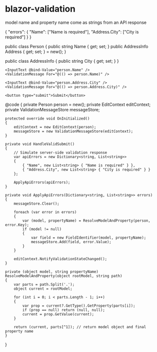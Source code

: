 # blazor-validation

model name and property name come as strings from an API response

{
  "errors": {
    "Name": ["Name is required"],
    "Address.City": ["City is required"]
  }
}


public class Person
{
    public string Name { get; set; }
    public AddressInfo Address { get; set; } = new();
}

public class AddressInfo
{
    public string City { get; set; }
}

<EditForm EditContext="@editContext" OnValidSubmit="@HandleValidSubmit">
    <DataAnnotationsValidator />
    <ValidationSummary />

    <InputText @bind-Value="person.Name" />
    <ValidationMessage For="@(() => person.Name)" />

    <InputText @bind-Value="person.Address.City" />
    <ValidationMessage For="@(() => person.Address.City)" />

    <button type="submit">Submit</button>
</EditForm>

@code {
    private Person person = new();
    private EditContext editContext;
    private ValidationMessageStore messageStore;

    protected override void OnInitialized()
    {
        editContext = new EditContext(person);
        messageStore = new ValidationMessageStore(editContext);
    }

    private void HandleValidSubmit()
    {
        // Simulate server-side validation response
        var apiErrors = new Dictionary<string, List<string>>
        {
            { "Name", new List<string> { "Name is required" } },
            { "Address.City", new List<string> { "City is required" } }
        };

        ApplyApiErrors(apiErrors);
    }

    private void ApplyApiErrors(Dictionary<string, List<string>> errors)
    {
        messageStore.Clear();

        foreach (var error in errors)
        {
            var (model, propertyName) = ResolveModelAndProperty(person, error.Key);
            if (model != null)
            {
                var field = new FieldIdentifier(model, propertyName);
                messageStore.Add(field, error.Value);
            }
        }

        editContext.NotifyValidationStateChanged();
    }

    private (object model, string propertyName) ResolveModelAndProperty(object rootModel, string path)
    {
        var parts = path.Split('.');
        object current = rootModel;

        for (int i = 0; i < parts.Length - 1; i++)
        {
            var prop = current?.GetType().GetProperty(parts[i]);
            if (prop == null) return (null, null);
            current = prop.GetValue(current);
        }

        return (current, parts[^1]); // return model object and final property name
    }
}

